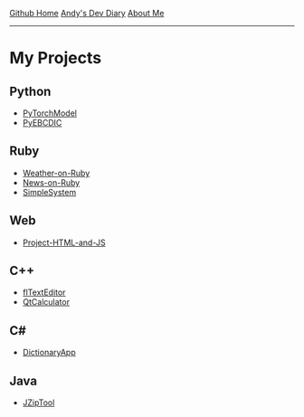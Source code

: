 <a href="https://github.com/andymememe" class="btn cbtn">Github Home</a>
<a href="https://am3devdiary.wordpress.com/" class="btn cbtn">Andy's Dev Diary</a>
<a href="/about" class="btn cbtn">About Me</a>

* * *

# My Projects

## Python
 * [PyTorchModel](https://github.com/andymememe/PyTorchModel)
 * [PyEBCDIC](https://github.com/andymememe/PyEBCDIC)

## Ruby
 * [Weather-on-Ruby](https://github.com/andymememe/Weather-on-Ruby)
 * [News-on-Ruby](https://github.com/andymememe/News-on-Ruby)
 * [SimpleSystem](https://github.com/andymememe/SimpleSystem)

## Web
 * [Project-HTML-and-JS](https://github.com/andymememe/Project-HTML-and-JS)

## C++
 * [flTextEditor](https://github.com/andymememe/flTextEditor)
 * [QtCalculator](https://github.com/andymememe/QtCalculator)

## C# #
 * [DictionaryApp](https://github.com/andymememe/DictionaryApp)

## Java
 * [JZipTool](https://github.com/andymememe/JZipTool)
